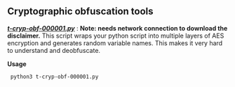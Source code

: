 ## Cryptographic obfuscation tools


 ***[t-cryp-obf-000001.py](https://github.com/IliyaBadri/Enterploit/blob/main/Tools/Cryptography/Obfuscator/t-cryp-obf-000001/t-cryp-obf-000001.py)*** :
**Note: needs network connection to download the disclaimer.**
This script wraps your python script into multiple layers of AES encryption and generates random variable names. This makes it very hard to understand and deobfuscate.

  

**Usage**
   
     python3 t-cryp-obf-000001.py
